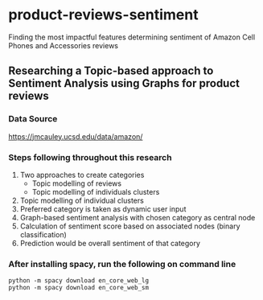 # product-reviews-sentiment
Finding the most impactful features determining sentiment of Amazon Cell Phones and Accessories reviews

## Researching a Topic-based approach to Sentiment Analysis using Graphs for product reviews

### Data Source
https://jmcauley.ucsd.edu/data/amazon/ 

### Steps following throughout this research

1. Two approaches to create categories
    - Topic modelling of reviews
    - Topic modelling of individuals clusters
2. Topic modelling of individual clusters
3. Preferred category is taken as dynamic user input
4. Graph-based sentiment analysis with chosen category as central node
5. Calculation of sentiment score based on associated nodes (binary classification)
6. Prediction would be overall sentiment of that category


### After installing spacy, run the following on command line

```
python -m spacy download en_core_web_lg
python -m spacy download en_core_web_sm
```
